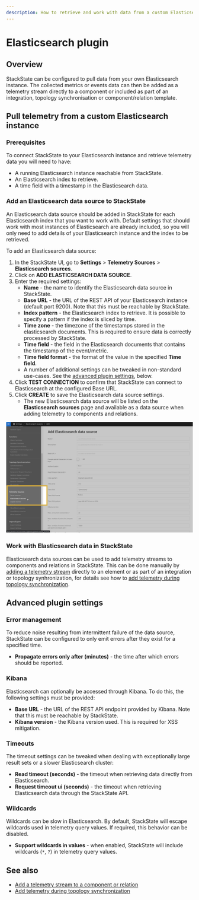 ```yaml
---
description: How to retrieve and work with data from a custom Elasticsearch data source in StackState
---
```


# Elasticsearch plugin

## Overview

StackState can be configured to pull data from your own Elasticsearch instance. The collected metrics or events data can then be added as a telemetry stream directly to a component or included as part of an integration, topology synchronisation or component/relation template.

## Pull telemetry from a custom Elasticsearch instance

### Prerequisites

To connect StackState to your Elasticsearch instance and retrieve telemetry data you will need to have:

- A running Elasticsearch instance reachable from StackState.
- An Elasticsearch index to retrieve.
- A time field with a timestamp in the Elasticsearch data.

### Add an Elasticsearch data source to StackState

An Elasticsearch data source should be added in StackState for each Elasticsearch index that you want to work with. Default settings that should work with most instances of Elasticsearch are already included, so you will only need to add details of your Elasticsearch instance and the index to be retrieved.

To add an Elasticsearch data source:

1. In the StackState UI, go to **Settings** > **Telemetry Sources** > **Elasticsearch sources**.
2. Click on **ADD ELASTICSEARCH DATA SOURCE**.
3. Enter the required settings:
    - **Name** - the name to identify the Elasticsearch data source in StackState.
    - **Base URL** - the URL of the REST API of your Elasticsearch instance (default port 9200). Note that this must be reachable by StackState.
    - **Index pattern** - the Elasticsearch index to retrieve. It is possible to specify a pattern if the index is sliced by time.
    - **Time zone** - the timezone of the timestamps stored in the elasticsearch documents.  This is required to ensure data is correctly processed by StackState.
    - **Time field** - the field in the Elasticsearch documents that contains the timestamp of the event/metric.
    - **Time field format** - the format of the value in the specified **Time field**.
    - A number of additional settings can be tweaked in non-standard use-cases. See the [advanced plugin settings](#advanced-plugin-settings), below.
4. Click **TEST CONNECTION** to confirm that StackState can connect to Elasticsearch at the configured Base URL.
5. Click **CREATE** to save the Elasticsearch data source settings.
    - The new Elasticsearch data source will be listed on the **Elasticsearch sources** page and available as a data source when adding telemetry to components and relations.

![Add Elasticsearch data source](/.gitbook/assets/v42_elasticsearch_data_source.png)    

### Work with Elasticsearch data in StackState

Elasticsearch data sources can be used to add telemetry streams to components and relations in StackState. This can be done manually by [adding a telemetry stream](/use/health-state-and-event-notifications/add-telemetry-to-element.md) directly to an element or as part of an integration or topology synhronization, for details see how to [add telemetry during topology synchronization](/configure/telemetry/telemetry_synchronized_topology.md).

## Advanced plugin settings

### Error management

To reduce noise resulting from intermittent failure of the data source, StackState can be configured to only emit errors after they exist for a specified time.

- **Propagate errors only after (minutes)** - the time after which errors should be reported. 

### Kibana

Elasticsearch can optionally be accessed through Kibana. To do this, the following settings must be provided:

- **Base URL** - the URL of the REST API endpoint provided by Kibana. Note that this must be reachable by StackState.
- **Kibana version** - the Kibana version used. This is required for XSS mitigation.

### Timeouts

The timeout settings can be tweaked when dealing with exceptionally large result sets or a slower Elasticsearch cluster:

- **Read timeout (seconds)** - the timeout when retrieving data directly from Elasticsearch.
- **Request timeout ui (seconds)** - the timeout when retrieving Elasticsearch data through the StackState API.


### Wildcards

Wildcards can be slow in Elasticsearch. By default, StackState will escape wildcards used in telemetry query values. If required, this behavior can be disabled.

- **Support wildcards in values** - when enabled, StackState will include wildcards (`*`, `?`) in telemetry query values.

## See also

- [Add a telemetry stream to a component or relation](/use/health-state-and-event-notifications/add-telemetry-to-element.md)
- [Add telemetry during topology synchronization](/configure/telemetry/telemetry_synchronized_topology.md)
